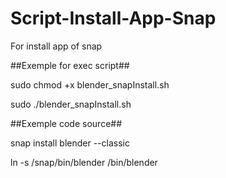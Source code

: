 # Script-Install-App-Snap
For install app of snap

##Exemple for exec script##

sudo chmod +x blender_snapInstall.sh

sudo ./blender_snapInstall.sh

##Exemple code source##

snap install blender --classic

ln -s /snap/bin/blender /bin/blender
